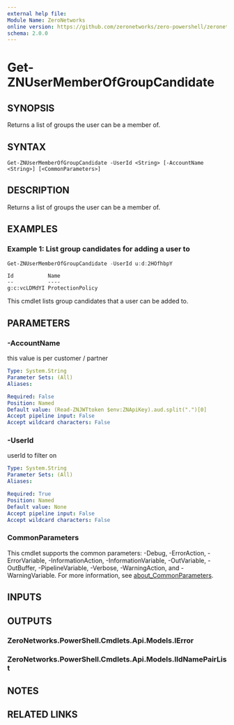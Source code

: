 ```yaml
---
external help file:
Module Name: ZeroNetworks
online version: https://github.com/zeronetworks/zero-powershell/zeronetworks/get-znusermemberofgroupcandidate
schema: 2.0.0
---
```


# Get-ZNUserMemberOfGroupCandidate

## SYNOPSIS
Returns a list of groups the user can be a member of.

## SYNTAX

```
Get-ZNUserMemberOfGroupCandidate -UserId <String> [-AccountName <String>] [<CommonParameters>]
```

## DESCRIPTION
Returns a list of groups the user can be a member of.

## EXAMPLES

### Example 1: List group candidates for adding a user to
```powershell
Get-ZNUserMemberOfGroupCandidate -UserId u:d:2HOfhbpY
```

```output
Id           Name
--           ----
g:c:vcLDMdYI ProtectionPolicy
```

This cmdlet lists group candidates that a user can be added to.

## PARAMETERS

### -AccountName
this value is per customer / partner

```yaml
Type: System.String
Parameter Sets: (All)
Aliases:

Required: False
Position: Named
Default value: (Read-ZNJWTtoken $env:ZNApiKey).aud.split(".")[0]
Accept pipeline input: False
Accept wildcard characters: False
```

### -UserId
userId to filter on

```yaml
Type: System.String
Parameter Sets: (All)
Aliases:

Required: True
Position: Named
Default value: None
Accept pipeline input: False
Accept wildcard characters: False
```

### CommonParameters
This cmdlet supports the common parameters: -Debug, -ErrorAction, -ErrorVariable, -InformationAction, -InformationVariable, -OutVariable, -OutBuffer, -PipelineVariable, -Verbose, -WarningAction, and -WarningVariable. For more information, see [about_CommonParameters](http://go.microsoft.com/fwlink/?LinkID=113216).

## INPUTS

## OUTPUTS

### ZeroNetworks.PowerShell.Cmdlets.Api.Models.IError

### ZeroNetworks.PowerShell.Cmdlets.Api.Models.IIdNamePairList

## NOTES

## RELATED LINKS

